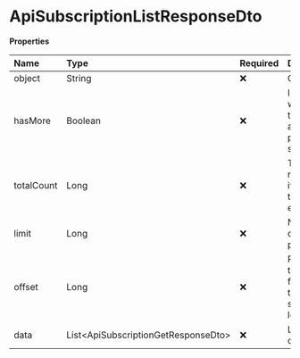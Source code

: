 # ApiSubscriptionListResponseDto

**Properties**

| Name       | Type                                  | Required | Description                                                 |
| :--------- | :------------------------------------ | :------- | :---------------------------------------------------------- |
| object     | String                                | ❌       | Object type                                                 |
| hasMore    | Boolean                               | ❌       | Indicates whether there is another page to be searched      |
| totalCount | Long                                  | ❌       | Total number of items for the filters entered               |
| limit      | Long                                  | ❌       | Number of objects per page                                  |
| offset     | Long                                  | ❌       | Position of the object from which the page should be loaded |
| data       | List\<ApiSubscriptionGetResponseDto\> | ❌       | List of objects                                             |

<!-- This file was generated by liblab | https://liblab.com/ -->
